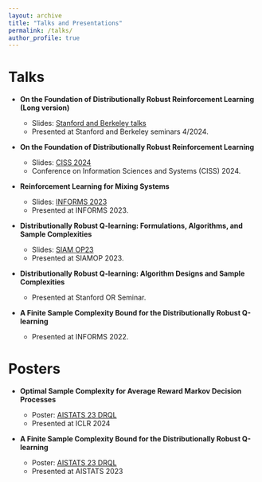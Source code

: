 ```yaml
---
layout: archive
title: "Talks and Presentations"
permalink: /talks/
author_profile: true
---
```




# Talks
* **On the Foundation of Distributionally Robust Reinforcement Learning (Long version)**
    - Slides: [Stanford and Berkeley talks](http://Shengbo-Wang.github.io/files/slides/Formulation_Stanford_Berkeley.pdf)
    - Presented at Stanford and Berkeley seminars 4/2024.

* **On the Foundation of Distributionally Robust Reinforcement Learning**
    - Slides: [CISS 2024](http://Shengbo-Wang.github.io/files/slides/CISS_2024_Foundation_DRRL.pdf)
    - Conference on Information Sciences and Systems (CISS) 2024.

* **Reinforcement Learning for Mixing Systems**
    - Slides: [INFORMS 2023](http://Shengbo-Wang.github.io/files/slides/INFORMS2023__Mixing_MDP.pdf)
    - Presented at INFORMS 2023. 

* **Distributionally Robust Q-learning: Formulations, Algorithms, and Sample Complexities**
    - Slides: [SIAM OP23](http://Shengbo-Wang.github.io/files/slides/SIAM_OP23__DRRL.pdf)
    - Presented at SIAMOP 2023. 

* **Distributionally Robust Q-learning: Algorithm Designs and Sample Complexities**
    - Presented at Stanford OR Seminar. 

* **A Finite Sample Complexity Bound for the Distributionally Robust Q-learning**
    - Presented at INFORMS 2022.

# Posters
* **Optimal Sample Complexity for Average Reward Markov Decision Processes**
    - Poster: [AISTATS 23 DRQL]( http://Shengbo-Wang.github.io/files/posters/ICLR_2024_Poster.pdf)
    - Presented at ICLR 2024

* **A Finite Sample Complexity Bound for the Distributionally Robust Q-learning**
    - Poster: [AISTATS 23 DRQL]( http://Shengbo-Wang.github.io/files/posters/AISTATS_2023_Poster.pdf)
    - Presented at AISTATS 2023
